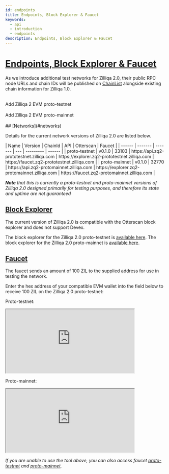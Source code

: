 ```yaml
---
id: endpoints
title: Endpoints, Block Explorer & Faucet
keywords:
  - api
  - introduction
  - endpoints
description: Endpoints, Block Explorer & Faucet
---
```


# [Endpoints, Block Explorer & Faucet](#endpoints-block-explorer-faucet)

As we introduce additional test networks for Zilliqa 2.0, their public RPC node URLs and chain IDs will be published on [ChainList](https://chainlist.org/?search=zilliqa&testnets=true) alongside existing chain information for Zilliqa 1.0.
<br>
<br>

<span id="addZilliqaChainButton" class="metamask">
Add Zilliqa 2 EVM proto-testnet
</span>
<br>
<br>

<span id="addZilliqaChainButton" class="metamask">
Add Zilliqa 2 EVM proto-mainnet
</span>
<br>
<br>
## [Networks](#networks)

Details for the current network versions of Zilliqa 2.0 are listed below.

<div class="table" markdown>
|  Name  | Version | ChainId | API | Otterscan | Faucet  |
| ------ | ------- | ------- | --- | --------- | ------  |
| proto-testnet | v0.1.0 | 33103 | https://api.zq2-prototestnet.zilliqa.com	 | https://explorer.zq2-prototestnet.zilliqa.com | https://faucet.zq2-prototestnet.zilliqa.com |
| proto-mainnet | v0.1.0 | 32770 | https://api.zq2-protomainnet.zilliqa.com	 | https://explorer.zq2-protomainnet.zilliqa.com | https://faucet.zq2-protomainnet.zilliqa.com |
</div>

_**Note** that this is currently a proto-testnet and proto-mainnet versions of Zilliqa 2.0 designed primarily for testing purposes, and therefore its state and uptime are not guaranteed_

## [Block Explorer](#block-explorer)

The current version of Zilliqa 2.0 is compatible with the Otterscan block explorer and does not support Devex.

The block explorer for the Zilliqa 2.0 proto-testnet is [available here](https://explorer.zq2-prototestnet.zilliqa.com/).
The block explorer for the Zilliqa 2.0 proto-mainnet is [available here](https://explorer.zq2-protomainnet.zilliqa.com/).

## [Faucet](#faucet)

The faucet sends an amount of 100 ZIL to the supplied address for use in testing the network.

Enter the hex address of your compatible EVM wallet into the field below to receive 100 ZIL on the Zilliqa 2.0 proto-testnet:

Proto-testnet:

<div class="fish">
 <iframe width="80%" height="200px" src="https://faucet.zq2-prototestnet.zilliqa.com/"></iframe>
 </div>

Proto-mainnet:

<div class="fish">
 <iframe width="80%" height="200px" src="https://faucet.zq2-protomainnet.zilliqa.com/"></iframe>
 </div>

_If you are unable to use the tool above, you can also access faucet [proto-testnet](https://faucet.zq2-prototestnet.zilliqa.com) and [proto-mainnet](https://faucet.zq2-protomainnet.zilliqa.com)._
